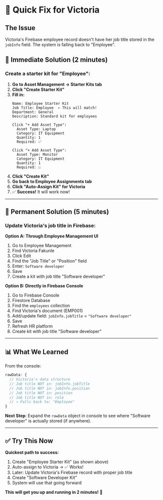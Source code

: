 # 🚨 Quick Fix for Victoria

## The Issue
Victoria's Firebase employee record doesn't have her job title stored in the `jobInfo` field. The system is falling back to "Employee".

## 🎯 Immediate Solution (2 minutes)

### Create a starter kit for "Employee":

1. **Go to Asset Management → Starter Kits tab**
2. **Click "Create Starter Kit"**
3. **Fill in:**
   ```
   Name: Employee Starter Kit
   Job Title: Employee  ← This will match!
   Department: General
   Description: Standard kit for employees
   
   Click "+ Add Asset Type":
     Asset Type: Laptop
     Category: IT Equipment
     Quantity: 1
     Required: ✅
   
   Click "+ Add Asset Type":
     Asset Type: Monitor
     Category: IT Equipment
     Quantity: 1
     Required: ☐
   ```
4. **Click "Create Kit"**
5. **Go back to Employee Assignments tab**
6. **Click "Auto-Assign Kit" for Victoria**
7. ✅ **Success!** It will work now!

---

## 🔧 Permanent Solution (5 minutes)

### Update Victoria's job title in Firebase:

**Option A: Through Employee Management UI**
1. Go to Employee Management
2. Find Victoria Fakunle
3. Click Edit
4. Find the "Job Title" or "Position" field
5. Enter: `Software developer`
6. Save
7. Create a kit with job title "Software developer"

**Option B: Directly in Firebase Console**
1. Go to Firebase Console
2. Firestore Database
3. Find the `employees` collection
4. Find Victoria's document (EMP001)
5. Add/update field: `jobInfo.jobTitle` = `"Software developer"`
6. Save
7. Refresh HR platform
8. Create kit with job title "Software developer"

---

## 📊 What We Learned

From the console:
```javascript
rawData: {
  // Victoria's data structure
  // Job title NOT in: jobInfo.jobTitle
  // Job title NOT in: jobInfo.position
  // Job title NOT in: position
  // Job title NOT in: role
  // → Falls back to: "Employee"
}
```

**Next Step**: Expand the `rawData` object in console to see where "Software developer" is actually stored (if anywhere).

---

## ✅ Try This Now

**Quickest path to success:**

1. Create "Employee Starter Kit" (as shown above)
2. Auto-assign to Victoria → ✅ Works!
3. Later: Update Victoria's Firebase record with proper job title
4. Create "Software Developer Kit"
5. System will use that going forward

**This will get you up and running in 2 minutes!** 🚀
